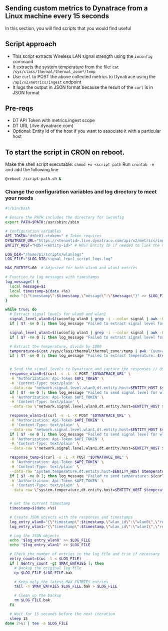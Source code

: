 ## Sending custom metrics to Dynatrace from a Linux machine every 15 seconds

In this section, you will find scripts that you would find useful

## Script approach

* This script extracts Wireless LAN signal strength using the `iwconfig` command 
* It extracts the system temperature from the file: `cat /sys/class/thermal/thermal_zone*/temp`
* Use `curl` to POST the above collected metrics to Dynatrace using the `/api/v2/metrics/ingest` endpoint
* It logs the output in JSON format because the result of the `curl` is in JSON format

## Pre-reqs
* DT API Token with metrics.ingest scope
* DT URL (<tenantid>.live.dynatrace.com)
* Optional: Entity Id of the host if you want to associate it with a particular host
  
## To start the script in CRON on reboot.

Make the shell script executable:
`chmod +x <script path`
Run `crontab -e` and add the following line:

```bash
@reboot /script-path.sh &

```


### Change the configuration variables and log directory to meet your needs

```bash
#!/bin/bash

# Ensure the PATH includes the directory for iwconfig
export PATH=$PATH:/usr/sbin:/sbin

# Configuration variables
API_TOKEN="dt0c01.<token>" # Token requires 
DYNATRACE_URL="https://<tenantid>.live.dynatrace.com/api/v2/metrics/ingest" # Enter the *live.dynatrace.com/api/v2/metrics/ingest
ENTITY_HOST="HOST-<entity-id>" # HOST Entity ID if needed to link the metric to the host

LOG_DIR="/home/pi/scripts/wlanlogs"
LOG_FILE="$LOG_DIR/signal_level_script_logs.log"

MAX_ENTRIES=60  # Adjusted for both wlan0 and wlan1 entries

# Function to log messages with timestamps
log_message() {
  local message=$1
  local timestamp=$(date +%s)
  echo "{\"timestamp\":$timestamp,\"message\":\"$message\"}" >> $LOG_FILE
}

while true; do
  # Extract signal levels for wlan0 and wlan1
  signal_level_wlan0=$(iwconfig wlan0 | grep -i --color signal | awk -F 'Signal level=' '{print $2}' | awk '{print $1}')
  if [ $? -ne 0 ]; then log_message "Failed to extract signal level for wlan0: $(iwconfig wlan0 2>&1)"; fi

  signal_level_wlan1=$(iwconfig wlan1 | grep -i --color signal | awk -F 'Signal level=' '{print $2}' | awk -F '/' '{print $1}')
  if [ $? -ne 0 ]; then log_message "Failed to extract signal level for wlan1: $(iwconfig wlan1 2>&1)"; fi

  # Extract the temperature, divide by 1000
  temperature=$(cat /sys/class/thermal/thermal_zone*/temp | awk '{sum+=$1} END {print sum/NR/1000}')
  if [ $? -ne 0 ]; then log_message "Failed to extract temperature: $(cat /sys/class/thermal/thermal_zone*/temp 2>&1)"; fi


  # Send the signal levels to Dynatrace and capture the responses // USE the localhost EEC option instead of directly sending out to the Dynatrace URL 
  response_wlan0=$(curl -s -L -X POST "$DYNATRACE_URL" \
  -H "Authorization: Api-Token $API_TOKEN" \
  -H 'Content-Type: text/plain' \
  --data-raw "network.signal.level.wlan0,dt.entity.host=$ENTITY_HOST $signal_level_wlan0")
  if [ $? -ne 0 ]; then log_message "Failed to send signal level for wlan0: $(curl -s -L -X POST '$DYNATRACE_URL' \
  -H 'Authorization: Api-Token $API_TOKEN' \
  -H 'Content-Type: text/plain' \
  --data-raw \"network.signal.level.wlan0,dt.entity.host=$ENTITY_HOST $signal_level_wlan0\" 2>&1)"; fi

  response_wlan1=$(curl -s -L -X POST "$DYNATRACE_URL" \
  -H "Authorization: Api-Token $API_TOKEN" \
  -H 'Content-Type: text/plain' \
  --data-raw "network.signal.level.wlan1,dt.entity.host=$ENTITY_HOST $signal_level_wlan1")
  if [ $? -ne 0 ]; then log_message "Failed to send signal level for wlan1: $(curl -s -L -X POST '$DYNATRACE_URL' \
  -H 'Authorization: Api-Token $API_TOKEN' \
  -H 'Content-Type: text/plain' \
  --data-raw \"network.signal.level.wlan1,dt.entity.host=$ENTITY_HOST $signal_level_wlan1\" 2>&1)"; fi

  response_temp=$(curl -s -L -X POST "$DYNATRACE_URL" \
  -H "Authorization: Api-Token $API_TOKEN" \
  -H 'Content-Type: text/plain' \
  --data-raw "system.temperature,dt.entity.host=$ENTITY_HOST $temperature")
  if [ $? -ne 0 ]; then log_message "Failed to send temperature: $(curl -s -L -X POST '$DYNATRACE_URL' \
  -H 'Authorization: Api-Token $API_TOKEN' \
  -H 'Content-Type: text/plain' \
  --data-raw \"system.temperature,dt.entity.host=$ENTITY_HOST $temperature\" 2>&1)"; fi


  # Get the current timestamp
  timestamp=$(date +%s)

  # Create JSON objects with the responses and timestamps
  log_entry_wlan0="{\"timestamp\":$timestamp,\"wlan_id\":\"wlan0\",\"response\":\"$response_wlan0\"}"
  log_entry_wlan1="{\"timestamp\":$timestamp,\"wlan_id\":\"wlan1\",\"response\":\"$response_wlan1\"}"

  # Log the JSON objects
  echo "$log_entry_wlan0" >> $LOG_FILE
  echo "$log_entry_wlan1" >> $LOG_FILE

  # Check the number of entries in the log file and trim if necessary
  entry_count=$(wc -l < $LOG_FILE)
  if [ $entry_count -gt $MAX_ENTRIES ]; then
    # Backup the original log file
    cp $LOG_FILE $LOG_FILE.bak

    # Keep only the latest MAX_ENTRIES entries
    tail -n $MAX_ENTRIES $LOG_FILE.bak > $LOG_FILE

    # Clean up the backup
    rm $LOG_FILE.bak
  fi

  # Wait for 15 seconds before the next iteration
  sleep 15
done 2>&1 | tee -a $LOG_FILE

```
